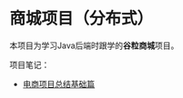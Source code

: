 # 商城项目（分布式）

本项目为学习Java后端时跟学的**谷粒商城**项目。

项目笔记：

* [电商项目总结基础篇](https://jasperjin01.github.io/project/mall/mall-note-1.html)